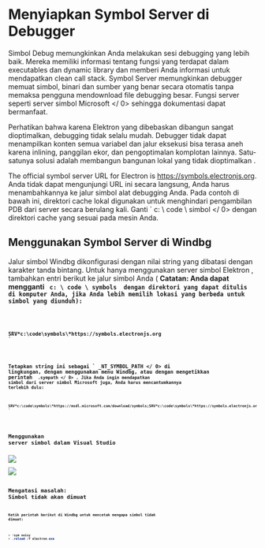 # Menyiapkan Symbol Server di Debugger

Simbol Debug memungkinkan Anda melakukan sesi debugging yang lebih baik. Mereka memiliki informasi tentang fungsi yang terdapat dalam executables dan dynamic library dan memberi Anda informasi untuk mendapatkan clean call stack. Symbol Server memungkinkan debugger memuat simbol, binari dan sumber yang benar secara otomatis tanpa memaksa pengguna mendownload file debugging besar. Fungsi server seperti server simbol Microsoft </ 0> sehingga dokumentasi dapat bermanfaat.</p> 

Perhatikan bahwa karena Elektron yang dibebaskan dibangun sangat dioptimalkan, debugging tidak selalu mudah. Debugger tidak dapat menampilkan konten semua variabel dan jalur eksekusi bisa terasa aneh karena inlining, panggilan ekor, dan pengoptimalan komplotan lainnya. Satu-satunya solusi adalah membangun bangunan lokal yang tidak dioptimalkan .

The official symbol server URL for Electron is https://symbols.electronjs.org. Anda tidak dapat mengunjungi URL ini secara langsung, Anda harus menambahkannya ke jalur simbol alat debugging Anda. Pada contoh di bawah ini, direktori cache lokal digunakan untuk menghindari pengambilan PDB dari server secara berulang kali. Ganti ` c: \ code \ simbol </ 0> dengan direktori cache yang sesuai pada mesin Anda.</p>

<h2 spaces-before="0">Menggunakan Symbol Server di Windbg</h2>

<p spaces-before="0">Jalur simbol Windbg dikonfigurasi dengan nilai string yang dibatasi dengan karakter tanda bintang. Untuk hanya menggunakan server simbol Elektron , tambahkan entri berikut ke jalur simbol Anda ( <strong x-id="1"> Catatan: </ 0> Anda dapat mengganti <code> c: \ code \ symbols </ 1> dengan direktori yang dapat ditulis di komputer Anda, jika Anda lebih memilih lokasi yang berbeda untuk simbol yang diunduh):</p>

<pre><code class="powershell">SRV*c:\code\symbols\*https://symbols.electronjs.org
`</pre> 

Tetapkan string ini sebagai ` _NT_SYMBOL_PATH </ 0> di lingkungan, dengan menggunakan menu Windbg, atau dengan mengetikkan perintah <code> .sympath </ 0> . Jika Anda ingin mendapatkan simbol dari server simbol Microsoft juga, Anda harus mencantumkannya terlebih dulu:</p>

<pre><code class="powershell">SRV*c:\code\symbols\*https://msdl.microsoft.com/download/symbols;SRV*c:\code\symbols\*https://symbols.electronjs.org
`</pre> 



## Menggunakan server simbol dalam Visual Studio

<img src='https://mdn.mozillademos.org/files/733/symbol-server-vc8express-menu.jpg' />

<img src='https://mdn.mozillademos.org/files/2497/2005_options.gif' />



## Mengatasi masalah: Simbol tidak akan dimuat

Ketik perintah berikut di Windbg untuk mencetak mengapa simbol tidak dimuat:



```powershell
> !sym noisy
> .reload /f electron.exe
```
